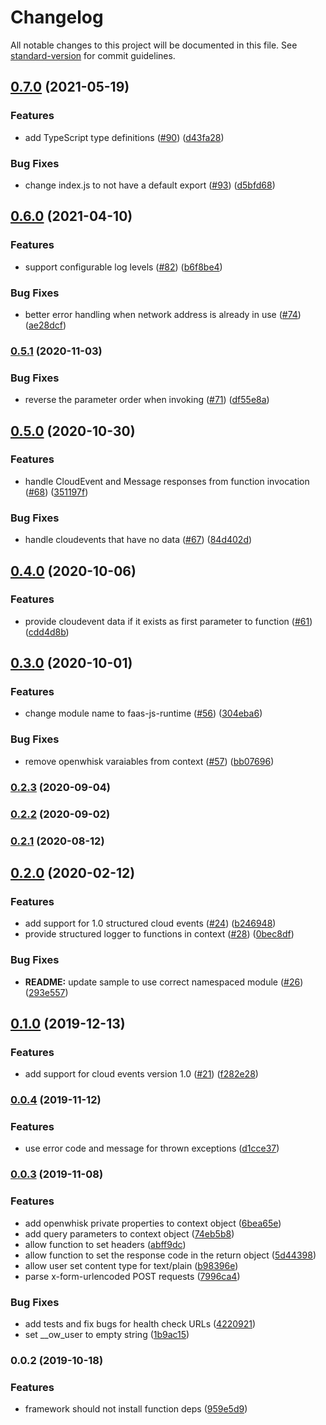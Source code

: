 # Changelog

All notable changes to this project will be documented in this file. See [standard-version](https://github.com/conventional-changelog/standard-version) for commit guidelines.

## [0.7.0](https://www.github.com/boson-project/faas-js-runtime/compare/v0.6.0...v0.7.0) (2021-05-19)


### Features

* add TypeScript type definitions ([#90](https://www.github.com/boson-project/faas-js-runtime/issues/90)) ([d43fa28](https://www.github.com/boson-project/faas-js-runtime/commit/d43fa28c0114ed7ef24a805f43c50b19cfe7a287))


### Bug Fixes

* change index.js to not have a default export ([#93](https://www.github.com/boson-project/faas-js-runtime/issues/93)) ([d5bfd68](https://www.github.com/boson-project/faas-js-runtime/commit/d5bfd68f4ee731f6a7170ff8978954ff8fd0c100))

## [0.6.0](https://www.github.com/boson-project/faas-js-runtime/compare/v0.5.1...v0.6.0) (2021-04-10)


### Features

* support configurable log levels ([#82](https://www.github.com/boson-project/faas-js-runtime/issues/82)) ([b6f8be4](https://www.github.com/boson-project/faas-js-runtime/commit/b6f8be4f9e671e2c8be7f85e104400d52219e5ff))


### Bug Fixes

* better error handling when network address is already in use ([#74](https://www.github.com/boson-project/faas-js-runtime/issues/74)) ([ae28dcf](https://www.github.com/boson-project/faas-js-runtime/commit/ae28dcfed94dc50fe89a67a1262e78b59c7cbd0a))

### [0.5.1](https://www.github.com/boson-project/faas-js-runtime/compare/v0.5.0...v0.5.1) (2020-11-03)


### Bug Fixes

* reverse the parameter order when invoking ([#71](https://www.github.com/boson-project/faas-js-runtime/issues/71)) ([df55e8a](https://www.github.com/boson-project/faas-js-runtime/commit/df55e8a9fe4e3f97cb1e82f2d6da6f5d82ec936b))

## [0.5.0](https://www.github.com/boson-project/faas-js-runtime/compare/v0.4.0...v0.5.0) (2020-10-30)


### Features

* handle CloudEvent and Message responses from function invocation ([#68](https://www.github.com/boson-project/faas-js-runtime/issues/68)) ([351197f](https://www.github.com/boson-project/faas-js-runtime/commit/351197f7258e8612fc4ad1a1d43d3952ba87f7f6))


### Bug Fixes

* handle cloudevents that have no data ([#67](https://www.github.com/boson-project/faas-js-runtime/issues/67)) ([84d402d](https://www.github.com/boson-project/faas-js-runtime/commit/84d402d32301ce379f819b670deb7348cc2a7d1b))

## [0.4.0](https://www.github.com/boson-project/faas-js-runtime/compare/v0.3.0...v0.4.0) (2020-10-06)


### Features

* provide cloudevent data if it exists as first parameter to function ([#61](https://www.github.com/boson-project/faas-js-runtime/issues/61)) ([cdd4d8b](https://www.github.com/boson-project/faas-js-runtime/commit/cdd4d8ba4258a95a1344de90a5940bc629f6cf00))

## [0.3.0](https://www.github.com/boson-project/faas-js-runtime/compare/v0.2.3...v0.3.0) (2020-10-01)


### Features

* change module name to faas-js-runtime ([#56](https://www.github.com/boson-project/faas-js-runtime/issues/56)) ([304eba6](https://www.github.com/boson-project/faas-js-runtime/commit/304eba608ec3a7c45069ed3092dfb3af13c2456a))


### Bug Fixes

* remove openwhisk varaiables from context ([#57](https://www.github.com/boson-project/faas-js-runtime/issues/57)) ([bb07696](https://www.github.com/boson-project/faas-js-runtime/commit/bb076960a6a87afec828336ce5e7e19e92cfc7c6))

### [0.2.3](https://github.com/openshift-cloud-functions/faas-js-runtime/compare/v0.2.2...v0.2.3) (2020-09-04)

### [0.2.2](https://github.com/openshift-cloud-functions/faas-js-runtime/compare/v0.2.1...v0.2.2) (2020-09-02)

### [0.2.1](https://github.com/openshift-cloud-functions/faas-js-runtime/compare/v0.2.0...v0.2.1) (2020-08-12)

## [0.2.0](https://github.com/openshift-cloud-functions/faas-js-runtime/compare/v0.1.0...v0.2.0) (2020-02-12)


### Features

* add support for 1.0 structured cloud events ([#24](https://github.com/openshift-cloud-functions/faas-js-runtime/issues/24)) ([b246948](https://github.com/openshift-cloud-functions/faas-js-runtime/commit/b24694827ff0de4ebbbf3977cd7ab9fbf6e14391))
* provide structured logger to functions in context ([#28](https://github.com/openshift-cloud-functions/faas-js-runtime/issues/28)) ([0bec8df](https://github.com/openshift-cloud-functions/faas-js-runtime/commit/0bec8df02425719f0dc5ad974164bee8393d3a9e))


### Bug Fixes

* **README:** update sample to use correct namespaced module ([#26](https://github.com/openshift-cloud-functions/faas-js-runtime/issues/26)) ([293e557](https://github.com/openshift-cloud-functions/faas-js-runtime/commit/293e55747ed0ee92b0ea241a29946bab0fdb24ec))

## [0.1.0](https://github.com/openshift-cloud-functions/faas-js-runtime/compare/v0.0.4...v0.1.0) (2019-12-13)


### Features

* add support for cloud events version 1.0 ([#21](https://github.com/openshift-cloud-functions/faas-js-runtime/issues/21)) ([f282e28](https://github.com/openshift-cloud-functions/faas-js-runtime/commit/f282e28b2927156380b3c408dd156575ad30a3ea))

### [0.0.4](https://github.com/openshift-cloud-functions/faas-js-runtime/compare/v0.0.3...v0.0.4) (2019-11-12)


### Features

* use error code and message for thrown exceptions ([d1cce37](https://github.com/openshift-cloud-functions/faas-js-runtime/commit/d1cce3728c7edc12465ba1d03cdfb5c84f03ba60))

### [0.0.3](https://github.com/openshift-cloud-functions/faas-js-runtime/compare/v0.0.2...v0.0.3) (2019-11-08)


### Features

* add openwhisk private properties to context object ([6bea65e](https://github.com/openshift-cloud-functions/faas-js-runtime/commit/6bea65e8bd4921877fd2c2f9e824ee5be9700abc))
* add query parameters to context object ([74eb5b8](https://github.com/openshift-cloud-functions/faas-js-runtime/commit/74eb5b8e7fca20bce3a3cbc6c8aabcbd4bbe3e99))
* allow function to set headers ([abff9dc](https://github.com/openshift-cloud-functions/faas-js-runtime/commit/abff9dcf65c40b42936644f092c6178d642292cc))
* allow function to set the response code in the return object ([5d44398](https://github.com/openshift-cloud-functions/faas-js-runtime/commit/5d44398ced5aadcbe0b98018140482c47b02947a))
* allow user set content type for text/plain ([b98396e](https://github.com/openshift-cloud-functions/faas-js-runtime/commit/b98396e4fba54c99bf4faf7e8f0696bd11c414b5))
* parse x-form-urlencoded POST requests ([7996ca4](https://github.com/openshift-cloud-functions/faas-js-runtime/commit/7996ca4c0fdbadd0ebfc65f430582457939e58b6))


### Bug Fixes

* add tests and fix bugs for health check URLs ([4220921](https://github.com/openshift-cloud-functions/faas-js-runtime/commit/42209213ebe9a520c424d524211928a36862f23f))
* set __ow_user to empty string ([1b9ac15](https://github.com/openshift-cloud-functions/faas-js-runtime/commit/1b9ac15f1a93521c52618cc44ac1dc9447ebdc9f))

### 0.0.2 (2019-10-18)


### Features

* framework should not install function deps ([959e5d9](https://github.com/openshift-cloud-functions/faas-js-runtime/commit/959e5d9cda604587bee8f2f7ce09e5f04873b851))
